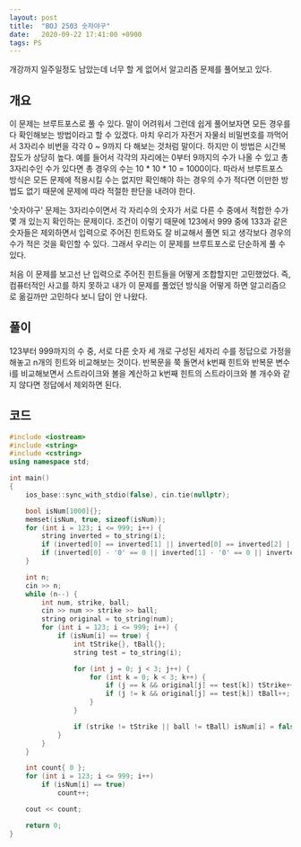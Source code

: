 ```yaml
---
layout: post
title:  "BOJ 2503 숫자야구"
date:   2020-09-22 17:41:00 +0900
tags: PS
---
```


개강까지 일주일정도 남았는데 너무 할 게 없어서 알고리즘 문제를 풀어보고 있다.

## 개요

이 문제는 브루트포스로 풀 수 있다. 말이 어려워서 그런데 쉽게 풀어보자면 모든 경우를 다 확인해보는 방법이라고 할 수 있겠다. 마치 우리가 자전거 자물쇠 비밀번호를 까먹어서 3자리수 비번을 각각 0 ~ 9까지 다 해보는 것처럼 말이다. 하지만 이 방법은 시간복잡도가 상당히 높다. 예를 들어서 각각의 자리에는 0부터 9까지의 수가 나올 수 있고 총 3자리수인 수가 있다면 총 경우의 수는 10 * 10 * 10 = 1000이다. 따라서 브루트포스 방식은 모든 문제에 적용시킬 수는 없지만 확인해야 하는 경우의 수가 적다면 이만한 방법도 없기 때문에 문제에 따라 적절한 판단을 내려야 한다.

'숫자야구' 문제는 3자리수이면서 각 자리수의 숫자가 서로 다른 수 중에서 적합한 수가 몇 개 있는지 확인하는 문제이다. 조건이 이렇기 때문에 123에서 999 중에 133과 같은 숫자들은 제외하면서 입력으로 주어진 힌트와도 잘 비교해서 풀면 되고 생각보다 경우의 수가 적은 것을 확인할 수 있다. 그래서 우리는 이 문제를 브루트포스로 단순하게 풀 수 있다.

처음 이 문제를 보고선 난 입력으로 주어진 힌트들을 어떻게 조합할지만 고민했었다. 즉, 컴퓨터적인 사고를 하지 못하고 내가 이 문제를 풀었던 방식을 어떻게 하면 알고리즘으로 옮길까만 고민하다 보니 답이 안 나왔다.

## 풀이

123부터 999까지의 수 중, 서로 다른 숫자 세 개로 구성된 세자리 수를 정답으로 가정을 해놓고 n개의 힌트와 비교해보는 것이다. 반복문을 쭉 돌면서 k번째 힌트와 반복문 변수 i를 비교해보면서 스트라이크와 볼을 계산하고 k번째 힌트의 스트라이크와 볼 개수와 같지 않다면 정답에서 제외하면 된다.

## 코드

```c++
#include <iostream>
#include <string>
#include <cstring>
using namespace std;

int main()
{
	ios_base::sync_with_stdio(false), cin.tie(nullptr);

	bool isNum[1000]{};
	memset(isNum, true, sizeof(isNum));
	for (int i = 123; i <= 999; i++) {
		string inverted = to_string(i);
		if (inverted[0] == inverted[1] || inverted[0] == inverted[2] || inverted[1] == inverted[2]) isNum[i] = false;
		if (inverted[0] - '0' == 0 || inverted[1] - '0' == 0 || inverted[2] - '0' == 0) isNum[i] = false;
	}

	int n;
	cin >> n;
	while (n--) {
		int num, strike, ball;
		cin >> num >> strike >> ball;
		string original = to_string(num);
		for (int i = 123; i <= 999; i++) {
			if (isNum[i] == true) {
				int tStrike{}, tBall{};
				string test = to_string(i);

				for (int j = 0; j < 3; j++) {
					for (int k = 0; k < 3; k++) {
						if (j == k && original[j] == test[k]) tStrike++;
						if (j != k && original[j] == test[k]) tBall++;
					}
				}

				if (strike != tStrike || ball != tBall) isNum[i] = false;
			}
		}
	}

	int count{ 0 };
	for (int i = 123; i <= 999; i++)
		if (isNum[i] == true)
			count++;

	cout << count;

	return 0;
}
```